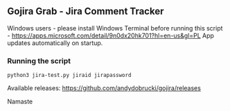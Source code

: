 ## Gojira Grab - Jira Comment Tracker

Windows users - please install Windows Terminal before running this script - https://apps.microsoft.com/detail/9n0dx20hk701?hl=en-us&gl=PL
App updates automatically on startup.

### Running the script

`python3 jira-test.py jiraid jirapassword`

Available releases:
https://github.com/andydobrucki/gojira/releases

Namaste

